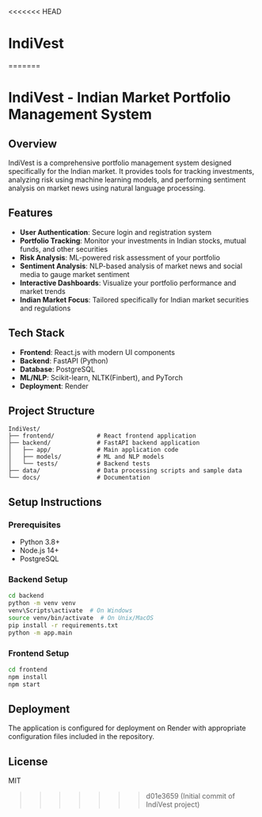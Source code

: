 <<<<<<< HEAD
# IndiVest
=======
# IndiVest - Indian Market Portfolio Management System

## Overview
IndiVest is a comprehensive portfolio management system designed specifically for the Indian market. It provides tools for tracking investments, analyzing risk using machine learning models, and performing sentiment analysis on market news using natural language processing.

## Features
- **User Authentication**: Secure login and registration system
- **Portfolio Tracking**: Monitor your investments in Indian stocks, mutual funds, and other securities
- **Risk Analysis**: ML-powered risk assessment of your portfolio
- **Sentiment Analysis**: NLP-based analysis of market news and social media to gauge market sentiment
- **Interactive Dashboards**: Visualize your portfolio performance and market trends
- **Indian Market Focus**: Tailored specifically for Indian market securities and regulations

## Tech Stack
- **Frontend**: React.js with modern UI components
- **Backend**: FastAPI (Python)
- **Database**: PostgreSQL
- **ML/NLP**: Scikit-learn, NLTK(Finbert), and PyTorch
- **Deployment**: Render

## Project Structure
```
IndiVest/
├── frontend/            # React frontend application
├── backend/             # FastAPI backend application
│   ├── app/             # Main application code
│   ├── models/          # ML and NLP models
│   └── tests/           # Backend tests
├── data/                # Data processing scripts and sample data
└── docs/                # Documentation
```

## Setup Instructions

### Prerequisites
- Python 3.8+
- Node.js 14+
- PostgreSQL

### Backend Setup
```bash
cd backend
python -m venv venv
venv\Scripts\activate  # On Windows
source venv/bin/activate  # On Unix/MacOS
pip install -r requirements.txt
python -m app.main
```

### Frontend Setup
```bash
cd frontend
npm install
npm start
```

## Deployment
The application is configured for deployment on Render with appropriate configuration files included in the repository.

## License
MIT
>>>>>>> d01e3659 (Initial commit of IndiVest project)

